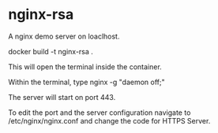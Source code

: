 # nginx-rsa
A nginx demo server on loaclhost.

docker build -t nginx-rsa .

This will open the terminal inside the container.

Within the terminal, type 
nginx -g "daemon off;"

The server will start on port 443.

To edit the port and the server configuration navigate to /etc/nginx/nginx.conf and change the code for HTTPS Server.
